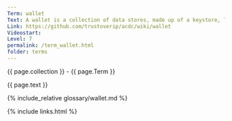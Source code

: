 ```yaml
---
Term: wallet
Text: A wallet is a collection of data stores, made up of a keystore, local and remote key event log database and credential database.
Link: https://github.com/trustoverip/acdc/wiki/wallet
Videostart: 
Level: 7
permalink: /term_wallet.html
folder: terms
---
```


{{ page.collection }} - {{ page.Term }}

   {{ page.text }}

{% include_relative glossary/wallet.md %}

 {% include links.html %} 
